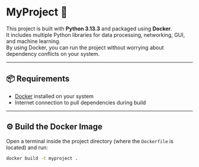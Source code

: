 # MyProject 🚀

This project is built with **Python 3.13.3** and packaged using **Docker**.  
It includes multiple Python libraries for data processing, networking, GUI, and machine learning.  
By using Docker, you can run the project without worrying about dependency conflicts on your system.

---

## 📦 Requirements

- [Docker](https://docs.docker.com/get-docker/) installed on your system  
- Internet connection to pull dependencies during build  

---

## ⚙️ Build the Docker Image

Open a terminal inside the project directory (where the `Dockerfile` is located) and run:

```bash
docker build -t myproject .

